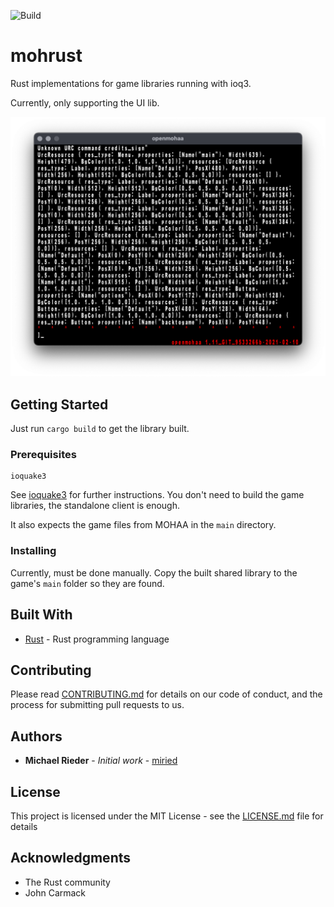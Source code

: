 ![Build](https://github.com/miried/mohrust/workflows/Rust/badge.svg)
# mohrust

Rust implementations for game libraries running with ioq3.

Currently, only supporting the UI lib.

![Screenshot](openmohaa.png)

## Getting Started

Just run `cargo build` to get the library built.

### Prerequisites

```
ioquake3
```
See [ioquake3](https://github.com/ioquake/ioq3) for further instructions. You don't need to build the game libraries, the standalone client is enough.

It also expects the game files from MOHAA in the `main` directory.


### Installing

Currently, must be done manually. Copy the built shared library to the game's `main` folder so they are found.

## Built With

* [Rust](https://www.rust-lang.org/) - Rust programming language

## Contributing

Please read [CONTRIBUTING.md]() for details on our code of conduct, and the process for submitting pull requests to us.

## Authors

* **Michael Rieder** - *Initial work* - [miried](https://github.com/miried)

## License

This project is licensed under the MIT License - see the [LICENSE.md](LICENSE.md) file for details

## Acknowledgments

* The Rust community
* John Carmack
